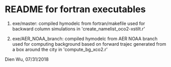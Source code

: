 # README for fortran executables

1. exe/master: compiled hymodelc from fortran/makefile
   used for backward column simulations in 'create_namelist_oco2-xstilt.r'

2. exe/AER_NOAA_branch: compiled hymodelc from AER NOAA branch
   used for computing background based on forward trajec generated
   from a box around the city in 'compute_bg_xco2.r'

Dien Wu, 07/31/2018
